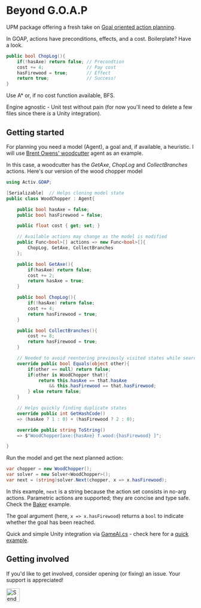 # Beyond G.O.A.P

UPM package offering a fresh take on [Goal oriented action planning](http://alumni.media.mit.edu/~jorkin/goap.html).

In GOAP, actions have preconditions, effects, and a cost. Boilerplate? Have a look.

```cs
public bool ChopLog(){
    if(!hasAxe) return false; // Precondtion
    cost += 4;                // Pay cost
    hasFirewood = true;       // Effect
    return true;              // Success!
}
```

Use A\* or, if no cost function available, BFS.

Engine agnostic - Unit test without pain (for now you'll need to delete a few files since there *is* a Unity integration).

## Getting started

For planning you need a model (Agent), a goal and, if available, a heuristic. I will use [Brent Owens' woodcutter](https://gamedevelopment.tutsplus.com/tutorials/goal-oriented-action-planning-for-a-smarter-ai--cms-20793) agent as an example.

In this case, a woodcutter has the *GetAxe*, *ChopLog* and *CollectBranches* actions. Here's our version of the wood chopper model

```cs
using Activ.GOAP;

[Serializable]  // Helps cloning model state
public class WoodChopper : Agent{

    public bool hasAxe = false;
    public bool hasFirewood = false;

    public float cost { get; set; }

    // Available actions may change as the model is modified
    public Func<bool>[] actions => new Func<bool>[]{
        ChopLog, GetAxe, CollectBranches
    };

    public bool GetAxe(){
        if(hasAxe) return false;
        cost += 2;
        return hasAxe = true;
    }

    public bool ChopLog(){
        if(!hasAxe) return false;
        cost += 4;
        return hasFirewood = true;
    }

    public bool CollectBranches(){
        cost += 8;
        return hasFirewood = true;
    }

    // Needed to avoid reentering previously visited states while searching
    override public bool Equals(object other){
        if(other == null) return false;
        if(other is WoodChopper that){
            return this.hasAxe == that.hasAxe
                && this.hasFirewood == that.hasFirewood;
        } else return false;
    }

    // Helps quickly finding duplicate states
    override public int GetHashCode()
    => (hasAxe ? 1 : 0) + (hasFirewood ? 2 : 0);

    override public string ToString()
    => $"WoodChopper[axe:{hasAxe} f.wood:{hasFirewood} ]";

}
```

Run the model and get the next planned action:

```cs
var chopper = new WoodChopper();
var solver = new Solver<WoodChopper>();
var next = (string)solver.Next(chopper, x => x.hasFirewood);
```

In this example, `next` is a string because the action set consists in no-arg actions. Parametric actions are supported; they are concise and type safe. Check the [Baker](Tests/Models/Baker.cs) example.

The goal argument (here, `x => x.hasFirewood`) returns a `bool` to indicate whether the goal has been reached.

Quick and simple Unity integration via [GameAI.cs](Runtime/Unity/GameAI.cs) - check here for a [quick example](Documentation/BakerUnity.md).

## Getting involved

If you'd like to get involved, consider opening (or fixing) an issue.
Your support is appreciated!

<a href='https://ko-fi.com/A0114I97' target='_blank'><img height='36' style='border:0px;height:36px;' src='https://az743702.vo.msecnd.net/cdn/kofi1.png?v=2' border='0' alt='Send a tip' /></a>
